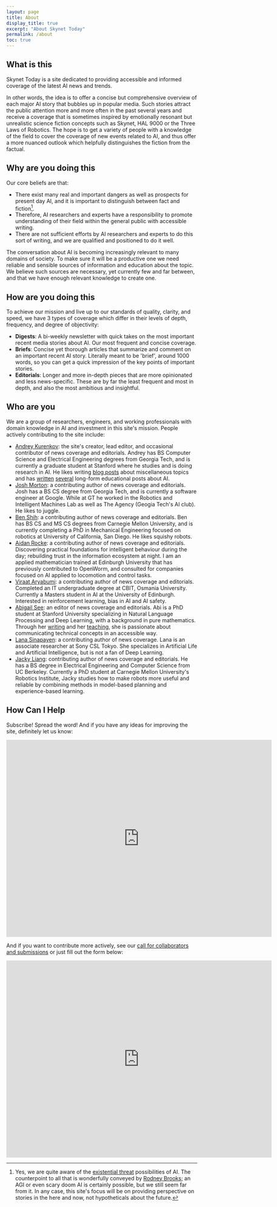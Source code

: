```yaml
---
layout: page
title: About
display_title: true
excerpt: "About Skynet Today"
permalink: /about
toc: true
---
```


## What is this
Skynet Today is a site dedicated to providing accessible and informed coverage of the latest AI news and trends. 

In other words, the idea is to offer a concise but comprehensive overview of each major AI story that bubbles up in popular media. Such stories attract the public attention more and more often in the past several years and receive a coverage that is sometimes inspired by emotionally resonant but unrealistic science fiction concepts such as Skynet, HAL 9000 or the Three Laws of Robotics. The hope is to get a variety of people with a knowledge of the field to cover the coverage of new events related to AI, and thus offer a more nuanced outlook which helpfully distinguishes the fiction from the factual. 

## Why are you doing this
Our core beliefs are that:

* There exist many real and important dangers as well as prospects for present day AI, and it is important to distinguish between fact and fiction[^agi].
* Therefore, AI researchers and experts have a responsibility to promote understanding of their field within the general public with accessible writing.
* There are not sufficient efforts by AI researchers and experts to do this sort of writing, and we are qualified and positioned to do it well. 

[^agi]: Yes, we are quite aware of the [existential threat](https://waitbutwhy.com/2015/01/artificial-intelligence-revolution-1.html) possibilities of AI. The counterpoint to all that is wonderfully conveyed by [Rodney Brooks](https://rodneybrooks.com/the-seven-deadly-sins-of-predicting-the-future-of-ai/); an AGI or even scary doom AI is certainly possible, but we still seem far from it. In any case, this site's focus will be on providing perspective on stories in the here and now, not hypotheticals about the future.

The conversation about AI is becoming increasingly relevant to many domains of society. To make sure it will be a productive one we need reliable and sensible sources of information and education about the topic. We believe such sources are necessary, yet currently few and far between, and that we have enough relevant knowledge to create one.

## How are you doing this
To achieve our mission and live up to our standards of quality, clarity, and speed, we have 3 types of coverage which differ in their levels of depth, frequency, and degree of objectivity:

* **Digests**: A bi-weekly newsletter with quick takes on the most important recent media stories about AI. Our most frequent and concise coverage.
* **Briefs**: Concise yet thorough articles that summarize and comment on an important recent AI story. Literally meant to be 'brief', around 1000 words, so you can get a quick impression of the key points of important stories. 
* **Editorials**: Longer and more in-depth pieces that are more opinionated and less news-specific. These are by far the least frequent and most in depth, and also the most ambitious and insightful.

## Who are you
We are a group of researchers, engineers, and working professionals with domain knowledge in AI and investment in this site's mission. People actively contributing to the site include:
* [Andrey Kurenkov](http://www.andreykurenkov.com/): the site's creator, lead editor, and occasional contributor of news coverage and editorials. Andrey has BS Computer Science and Electrical Engineering degrees from Georgia Tech, and is currently a graduate student at Stanford where he studies and is doing research in AI. He likes writing [blog posts](http://www.andreykurenkov.com/writing/) about miscellaneous topics and has [written](http://www.andreykurenkov.com/writing/ai/a-brief-history-of-neural-nets-and-deep-learning/) [several](http://www.andreykurenkov.com/writing/ai/a-brief-history-of-game-ai/) long-form educational posts about AI. 
* [Josh Morton](https://joshuamorton.github.io/): a contributing author of news coverage and editorials. Josh has a BS CS degree from Georgia Tech, and is currently a software engineer at Google. While at GT he worked in the Robotics and Intelligent Machines Lab as well as The Agency (Geogia Tech's AI club). He likes to juggle.
* [Ben Shih](https://www.linkedin.com/in/benshih/): a contributing author of news coverage and editorials. Ben has BS CS and MS CS degrees from Carnegie Mellon University, and is currently completing a PhD in Mechanical Engineering focused on robotics at University of California, San Diego. He likes squishy robots.
* [Aidan Rocke](http://paulispace.com/): a contributing author of news coverage and editorials. Discovering practical foundations for intelligent behaviour during the day; rebuilding trust in the information ecosystem at night. I am an applied mathematician trained at Edinburgh University that has previously contributed to OpenWorm, and consulted for companies focused on AI applied to locomotion and control tasks.
* [Viraat Aryabumi](https://www.linkedin.com/in/viraataryabumi/): a contributing author of news coverage and editorials. Completed an IT undergraduate degree at CBIT, Osmania University. Currently a Masters student in AI at the University of Edinburgh. Interested in reinforcement learning, bias in AI and AI safety.
* [Abigail See](https://cs.stanford.edu/people/abisee/): an editor of news coverage and editorials. Abi is a PhD student at Stanford University specializing in Natural Language Processing and Deep Learning, with a background in pure mathematics. Through her [writing](http://www.abigailsee.com/) and her [teaching](http://web.stanford.edu/class/cs224n/), she is passionate about communicating technical concepts in an accessible way.
* [Lana Sinapayen](https://twitter.com/@sina_lana): a contributing author of news coverage. Lana is an associate researcher at Sony CSL Tokyo. She specializes in Artificial Life and Artificial Intelligence, but is not a fan of Deep Learning.
* [Jacky Liang](https://www.jacky.io/): contributing author of news coverage and editorials. He has a BS degree in Electrical Engineering and Computer Science from UC Berkeley. Currently a PhD student at Carnegie Mellon University's Robotics Institute, Jacky studies how to make robots more useful and reliable by combining methods in model-based planning and experience-based learning.

## How Can I Help
Subscribe! Spread the word! And if you have any ideas for improving the site, definitely let us know:

<iframe src="https://docs.google.com/forms/d/e/1FAIpQLSfSHTjBIrr7QVL3k1g51FCYYOwX5Nxnbr080-0rlUpeW7fLtA/viewform?embedded=true" width="700" height="520" frameborder="0" marginheight="0" marginwidth="0">Loading...</iframe>

And if you want to contribute more actively, see our [call for collaborators and submissions](/content/editorials/call-for-collaborators) or just fill out the form below:

<iframe src="https://docs.google.com/forms/d/e/1FAIpQLScDRqeP_jaI10g-AMy_CvqVhjgyi0xF783QKT0O10f3R-sw_g/viewform?embedded=true" width="700" height="520" frameborder="0" marginheight="0" marginwidth="0">Loading...</iframe>
